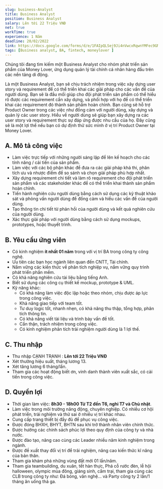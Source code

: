 ```yaml
---
slug: business-Analyst
title: Business Analyst
position: Business Analyst
salary: Lên tới 22 Triệu VNĐ
net: true
workTime: true
experience: 1 Năm
deadline: 20/02/2022
link: https://docs.google.com/forms/d/e/1FAIpQLSej9Ji4nVwcxRqwnYMFec9GMv3uYOpMD2vaskgfbVI4z3UjAA/viewform?usp=pp_url&entry.118037241=Business+Analyst
tags: [Business analyst, BA, fintech, moneylover ]
---
```

Chúng tôi đang tìm kiếm một Business Analyst cho nhóm phát triển sản phẩm của Money Lover, ứng dụng quản lý tài chính cá nhân hàng đầu trên các nền tảng di động.

Là một Business Analyst, bạn sẽ chịu trách nhiệm trong việc xây dựng user story và requirement để có thể triển khai các giải pháp cho các vấn đề của người dùng. Bạn sẽ là đầu mối giúp cho đội phát triển sản phẩm có thể hiểu rõ được các requirement cần xây dựng, và phối hợp với họ để có thể triển khai các requirement đó thành sản phẩm hoàn chỉnh. Bạn cũng sẽ hỗ trợ Product Owner trong các việc như đồng cảm với người dùng, xây dựng và quản lý các user story. Hiểu về người dùng sẽ giúp bạn xây dựng ra các user story và requirement thực sự đáp ứng được nhu cầu của họ. Đây cũng sẽ là một lợi thế nếu bạn có dự định thử sức mình ở vị trí Product Owner tại Money Lover.

## A. Mô tả công việc
- Làm việc trực tiếp với những người sáng lập để lên kế hoạch cho các tính năng / cải tiến của sản phẩm.
- Làm việc với các bộ phận khác để đưa ra các giải pháp khả thi, phân tích ưu và nhược điểm để so sánh và chọn giải pháp phù hợp nhất.
- Xây dựng requirement chi tiết và làm rõ requirement cho đội phát triển sản phẩm và các stakeholder khác để có thể triển khai thành sản phẩm hoàn chỉnh.
- Tiến hành nghiên cứu người dùng bằng cách sử dụng các kỹ thuật khảo sát và phỏng vấn người dùng để đồng cảm và hiểu các vấn đề của người dùng.
- Tạo thông tin chi tiết từ phản hồi của người dùng và kết quả nghiên cứu của người dùng.
- Xác thực giải pháp với người dùng bằng cách sử dụng mockups, prototypes, hoặc thuyết trình.

## B. Yêu cầu ứng viên
- Có kinh nghiệm **ít nhất 01 năm** trong với vị trí BA trong công ty công nghệ.
- Ưu tiên các bạn học ngành liên quan đến CNTT, Tài chính.
- Nắm vững các kiến thức về phân tích nghiệp vụ, nắm vững quy trình phát triển phần mềm.
- Có khả năng nghiên cứu tài liệu bằng tiếng Anh.
- Biết sử dụng các công cụ thiết kế mockup, prototype & UML.
- Kỹ năng khác:
   + Có khả năng làm việc độc lập hoặc theo nhóm, chịu được áp lực trong công việc.
   + Khả năng giao tiếp với team tốt.
   + Tư duy logic tốt, nhanh nhẹn, có khả năng thu thập, tổng hợp, phân tích thông tin.
   + Có khả năng viết tài liệu và trình bày vấn đề tốt.
   + Cẩn thận, trách nhiệm trong công việc.
   + Có kinh nghiệm phân tích trải nghiệm người dùng là 1 lợi thế.

## C. Thu nhập

- Thu nhập CẠNH TRANH : **Lên tới 22 Triệu VNĐ**
- Xét thưởng hiệu suất, tháng lương 13.
- Xét tăng lương 6 tháng/lần.
- Tham gia các hoạt động biết ơn, vinh danh thành viên xuất sắc, có cải tiến trong công việc.

## D. Quyền lợi

- Thời gian làm việc: **8h30 - 18h00 Từ T2 đến T6, nghỉ T7 và Chủ nhật**.
- Làm việc trong môi trường năng động, chuyên nghiệp. Có nhiều cơ hội phát triển, trải nghiệm và thử sai ở nhiều vị trí khác nhau.
- Cung cấp trang thiết bị đầy đủ để phục vụ công việc.
- Được đóng BHXH, BHYT, BHTN sau khi trở thành nhân viên chính thức.
- Được hưởng các chính sách phúc lợi theo quy định của công ty và nhà nước.
- Được đào tạo, nâng cao cùng các Leader nhiều năm kinh nghiệm trong ngành.
- Được đề xuất thay đổi vị trí để trải nghiệm, nâng cao kiến thức kĩ năng của bản thân.
- Tham gia khám phá những vùng đất mới 01 lần/năm.
- Tham gia teambuilding, du xuân, tết hàn thực, Phá cỗ rước đèn, lễ hội halloween, olympic mùa đông, giáng sinh, cắm trại, tham gia cùng các CLB trong công ty như: Đá bóng, văn nghệ… và Party công ty 2 lần/1 tháng ăn uống thả ga.


